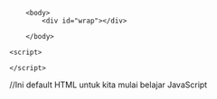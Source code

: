 <!DOCTYPE html>
<html>
    <head>
        <title> Intro Belajar Javascript</title>
    </head>

        <body>
            <div id="wrap"></div>

        </body>

    <script>

    </script>
</html>

//Ini default HTML untuk kita mulai belajar JavaScript
